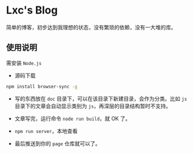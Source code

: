 # Lxc's Blog

简单的博客，初步达到我理想的状态，没有繁琐的依赖，没有一大堆的库。

## 使用说明

需安装 `Node.js`

- 源码下载

```bash
npm install browser-sync -g
```

- 写的东西放在 `doc` 目录下，可以在该目录下新建目录，会作为分类。比如 `js` 目录下的文章会自动显示类别为 `js`，再深层的目录结构暂时不支持。

- 文章写完，运行命令 `node run build`，就 OK 了。

- `npm run server`，本地查看

- 最后推送到你的 `page` 仓库就可以了。
